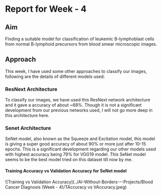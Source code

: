 # Report for Week - 4

## Aim

Finding a suitable model for classification of leukemic B-lymphoblast cells from normal B-lymphoid precursors from blood smear microscopic images.

## Approach

This week, I have used some other approaches to classify our images, following are the details of different models used:


### ResNext Architecture 

To classify our images, we have used this ResNext network architecture and it gave a accuracy of about ~68%. 
Though it is not a significant development from our previous networks used, I will not go more deep in this architecture here. 


### Senet Architecture

SeNet model, also known as the Squeeze and Excitation model, this model is giving a super good accuracy of about 90% or more just after 10-15 epochs. This is a significant development regarding our other models used with highest accuracy being 79% for VGG19 model. 
This SeNet model seems to be the best model tried on this dataset till now by me. 

#### Training Accuracy vs Validation Accuracy for SeNet model

![Training vs Validation Accuracy](../AI-Without-Borders---Projects/Blood Cancer Diagnosis (Week - 4)/TAccuracy vs VAccuracy.jpeg)